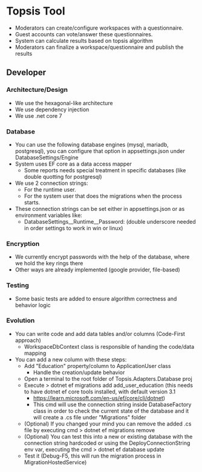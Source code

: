 # Topsis Tool
- Moderators can create/configure workspaces with a questionnaire.
- Guest accounts can vote/answer these questionnaires.
- System can calculate results based on topsis algorithm
- Moderators can finalize a workspace/questionnaire and publish the results

## Developer
### Architecture/Design
- We use the hexagonal-like architecture
- We use dependency injection
- We use .net core 7

### Database
- You can use the following database engines (mysql, mariadb, postgresql), you can configure that option in appsettings.json under DatabaseSettings/Engine
- System uses EF core as a data access mapper
  - Some reports needs special treatment in specific databases (like double quotting for postgresql)
- We use 2 connection strings:
  - For the runtime user.
  - For the system user that does the migrations when the process starts.
- These connection strings can be set either in appsettings.json or as environment variables like:
  - DatabaseSettings__Runtime__Password:<mypassword> (double underscore needed in order settings to work in win or linux)

### Encryption
- We currently encrypt passwords with the help of the database, where we hold the key rings there
- Other ways are already implemented (google provider, file-based)

### Testing
- Some basic tests are added to ensure algorithm correctness and behavior logic

### Evolution
- You can write code and add data tables and/or columns (Code-First approach)
	- WorkspaceDbContext class is responsible of handing the code/data mapping
- You can add a new column with these steps:
	- Add "Education" property/column to ApplicationUser class
		- Handle the creation/update behavior
	- Open a terminal to the root folder of Topsis.Adapters.Database proj
	- Execute > dotnet ef migrations add add_user_education (this needs to have dotnet ef core tools installed, with default version 3.1 
		- https://learn.microsoft.com/en-us/ef/core/cli/dotnet)
		- This cmd will use the connection string inside DatabaseFactory class in order to check the current state of the database and
		  it will create a .cs file under "Migrations" folder
	- (Optional) If you changed your mind you can remove the added .cs file by executing cmd > dotnet ef migrations remove
	- (Optional) You can test this into a new or existing database with the connection string hardcoded or using the DeployConnectionString env var, 
		executing the cmd > dotnet ef database update
	- Test it (Debug-F5, this will run the migration process in MigrationHostedService)

